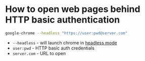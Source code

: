 # How to open web pages behind HTTP basic authentication

```bash
google-chrome --headless "https://user:pwd@server.com"
```

- `--headless` - will launch chrome in [headless mode](https://developers.google.com/web/updates/2017/04/headless-chrome#cli)
- `user:pwd` - HTTP basic auth credentials
- `server.com` - URL to open


